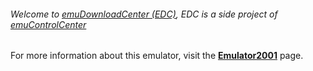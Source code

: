 ###### Welcome to [emuDownloadCenter (EDC)](https://github.com/PhoenixInteractiveNL/emuDownloadCenter/wiki/), EDC is a side project of [emuControlCenter](https://github.com/PhoenixInteractiveNL/emuControlCenter/wiki/)

For more information about this emulator, visit the [**Emulator2001**](https://github.com/PhoenixInteractiveNL/emuDownloadCenter/wiki/Emulator-emu2001#menu) page.
